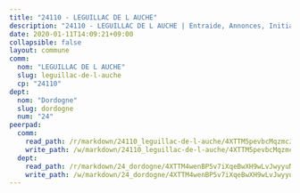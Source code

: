 ```yaml
---
title: "24110 - LEGUILLAC DE L AUCHE"
description: "24110 - LEGUILLAC DE L AUCHE | Entraide, Annonces, Initiatives"
date: 2020-01-11T14:09:21+09:00
collapsible: false
layout: commune
comm:
  nom: "LEGUILLAC DE L AUCHE"
  slug: leguillac-de-l-auche
  cp: "24110"
dept:
  nom: "Dordogne"
  slug: dordogne
  num: "24"
peerpad:
  comm:
    read_path: /r/markdown/24110_leguillac-de-l-auche/4XTTM5pevbcMqzmcJnuTSmnrSHCW8ymqvzHEXpLEt9ucsjcXv
    write_path: /w/markdown/24110_leguillac-de-l-auche/4XTTM5pevbcMqzmcJnuTSmnrSHCW8ymqvzHEXpLEt9ucsjcXv-K3TgTzLh59qnacYqX2FFgYUNbt8Z26qYYWXaQQ38huUS5pt8NLT3nBczoDS8TBSt5o2pZLMtE6i2JKyo1dSGJ5NWS68z9bonZPvasFN1znVEgXwDACNgdYcLDLGYoaUtF71ZrSbW
  dept:
    read_path: /r/markdown/24_dordogne/4XTTM4wenBP5v7iXqeBwXH9wLvJwyyuNKzLxRyGzSZXmCuzgg
    write_path: /w/markdown/24_dordogne/4XTTM4wenBP5v7iXqeBwXH9wLvJwyyuNKzLxRyGzSZXmCuzgg-K3TgUusQQUSAmJPXozCTSBeqjqksxkVWGVxtHwEFrs5RuocQr8weKG2oQg7MVeg2F9Hhv7ggtBiBU8D9pdXEPa9M67VU3BzgAG9BCtQw3VY3Xcxk2YSegk3iUXMkpicGxxJr7mWp
---
```


